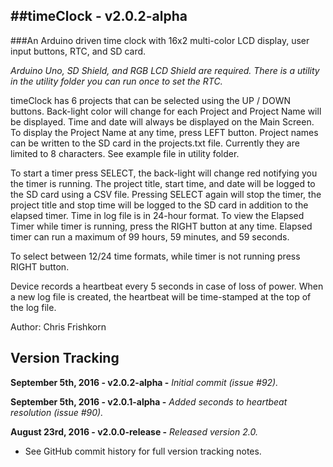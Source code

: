 ##timeClock - v2.0.2-alpha
---
###An Arduino driven time clock with 16x2 multi-color LCD display, user input buttons, RTC, and SD card.

*Arduino Uno, SD Shield, and RGB LCD Shield are required. There is a utility in the utility folder you can run once to set the RTC.*

timeClock has 6 projects that can be selected using the UP / DOWN buttons. Back-light color will change for each Project and Project Name will be displayed. Time and date will always be displayed on the Main Screen. To display the Project Name at any time, press LEFT button.
Project names can be written to the SD card in the projects.txt file. Currently they are limited to 8 characters. See example file in utility folder. 

To start a timer press SELECT, the back-light will change red notifying you the timer is running. The project title, start time, and date will be logged to the SD card using a CSV file. Pressing SELECT again will stop the timer, the project title and stop time will be logged to the SD card in addition to the elapsed timer. Time in log file is in 24-hour format.
To view the Elapsed Timer while timer is running, press the RIGHT button at any time. Elapsed timer can run a maximum of 99 hours, 59 minutes, and 59 seconds.

To select between 12/24 time formats, while timer is not running press RIGHT button.

Device records a heartbeat every 5 seconds in case of loss of power. When a new log file is created, the heartbeat will be time-stamped at the top of the log file.

Author: Chris Frishkorn

Version Tracking
---
**September 5th, 2016 - v2.0.2-alpha   -** *Initial commit (issue #92).*

**September 5th, 2016 - v2.0.1-alpha   -** *Added seconds to heartbeat resolution (issue #90).*

**August 23rd, 2016   - v2.0.0-release -** *Released version 2.0.*

- See GitHub commit history for full version tracking notes.
